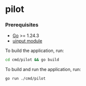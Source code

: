 # pilot

### Prerequisites

- [Go](https://go.dev) >= 1.24.3
- [uinput module](https://www.kernel.org/doc/html/v4.12/input/uinput.html)

To build the application, run:

```bash
cd cmd/pilot && go build
```

To build and run the application, run:

```bash
go run ./cmd/pilot
```
